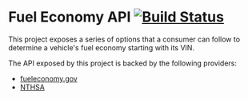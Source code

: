 # Fuel Economy API [![Build Status](https://travis-ci.org/christherama/fueleconomy.svg?branch=master)](https://travis-ci.org/christherama/fueleconomy)
This project exposes a series of options that a consumer can follow to determine a vehicle's fuel economy starting with its VIN.

The API exposed by this project is backed by the following providers:
- [fueleconomy.gov](https://www.fueleconomy.gov/feg/ws)
- [NTHSA](https://vpic.nhtsa.dot.gov/api)